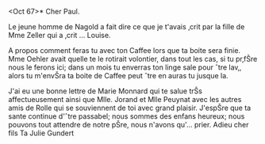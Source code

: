  <Oct 67>*
Cher Paul.

Le jeune homme de Nagold a fait dire ce que je t'avais ‚crit par la fille de Mme Zeller qui a ‚crit … Louise.

A propos comment feras tu avec ton Caffee lors que ta boite sera finie. Mme Oehler avait quelle te le rotirait volontier, dans tout les cas, si tu pr‚fŠre nous le ferons ici; dans un mois tu enverras ton linge sale pour ˆtre lav‚, alors tu m'envŠra ta boite de Caffee peut ˆtre en auras tu jusque la.

J'ai eu une bonne lettre de Marie Monnard qui te salue trŠs affectueusement ainsi que Mlle. Jorand et Mlle Peuynat avec les autres amis de Rolle qui se souviennent de toi avec grand plaisir. J'espŠre que ta sante continue d'ˆtre passabel; nous sommes des enfans heureux; nous pouvons tout attendre de notre pŠre, nous n'avons qu'… prier. Adieu cher fils
 Ta Julie Gundert
